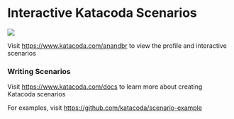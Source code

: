 # Interactive Katacoda Scenarios

[![](http://shields.katacoda.com/katacoda/anandbr/count.svg)](https://www.katacoda.com/anandbr "Get your profile on Katacoda.com")

Visit https://www.katacoda.com/anandbr to view the profile and interactive scenarios

### Writing Scenarios
Visit https://www.katacoda.com/docs to learn more about creating Katacoda scenarios

For examples, visit https://github.com/katacoda/scenario-example
